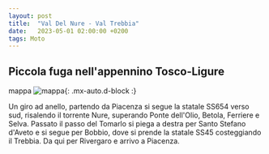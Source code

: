 ```yaml
---
layout: post
title:  "Val Del Nure - Val Trebbia"
date:   2023-05-01 02:00:00 +0200
tags: Moto
---
```


## Piccola fuga nell'appennino Tosco-Ligure

mappa
![mappa](/assets/img/ValDelNure-ValTrebbia.png){: .mx-auto.d-block :}

Un giro ad anello, partendo da Piacenza si segue la statale SS654 verso sud, risalendo il torrente Nure, superando Ponte dell'Olio, Betola, Ferriere e Selva. Passato il passo del Tomarlo si piega a destra per Santo Stefano d'Aveto e si segue per Bobbio, dove si prende la statale SS45 costeggiando il Trebbia. Da qui per Rivergaro e arrivo a Piacenza.